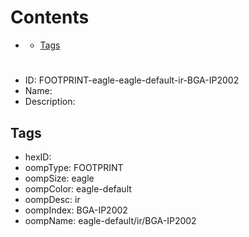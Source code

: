 



Contents
========

* [](#)
	* [Tags](#tags)

# 

- ID: FOOTPRINT-eagle-eagle-default-ir-BGA-IP2002
- Name: 
- Description: 

## Tags

- hexID: 
- oompType: FOOTPRINT
- oompSize: eagle
- oompColor: eagle-default
- oompDesc: ir
- oompIndex: BGA-IP2002
- oompName: eagle-default/ir/BGA-IP2002
